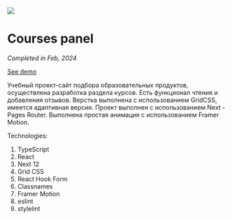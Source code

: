 <image src="./layout/logo.svg">

# Courses panel

_Completed in Feb, 2024_

[See demo]()

Учебный проект-сайт подбора образовательных продуктов, осуществлена разработка раздела курсов. Есть функционал чтения и добавления отзывов. Верстка выполнена с использованием GridCSS, имеется адаптивная версия. Проект выполнен с использованием Next - Pages Router. Выполнена простая анимация с использованием Framer Motion.

Technologies:

1. TypeScript
1. React
1. Next 12
1. Grid CSS
1. React Hook Form
1. Classnames
1. Framer Motion
1. eslint
1. stylelint
